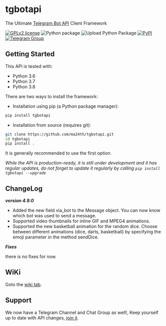 # tgbotapi

The Ultimate [Telegram Bot API](https://core.telegram.org/bots/api) Client Framework

[![GPLv2 license](https://img.shields.io/badge/LICENSE-GPLv2-red)](https://github.com/ma24th/tgbotapi/blob/master/LICENSE)
![Python package](https://github.com/MA24th/tgbotapi/workflows/Python%20package/badge.svg)
![Upload Python Package](https://github.com/MA24th/tgbotapi/workflows/Upload%20Python%20Package/badge.svg)
[![PyPI](https://img.shields.io/badge/PyPI-v4.7.0-yellow.svg)](https://pypi.org/project/tgbotapi/)
[![Telegram Group](https://img.shields.io/badge/Telegram-Group-blue.svg)](https://telegram.me/@grid9x)

## Getting Started

This API is tested with:

* Python 3.6
* Python 3.7
* Python 3.8

There are two ways to install the framework:

* Installation using pip (a Python package manager):

```bash
pip install tgbotapi
```

* Installation from source (requires git):

```bash
git clone https://github.com/ma24th/tgbotapi.git
cd tgbotapi
pip install .
```

It is generally recommended to use the first option.

*While the API is production-ready, it is still under development and it has regular updates, do not forget to update it regularly by calling `pip install tgbotapi --upgrade`*

## ChangeLog
**_version 4.9.0_**
- Added the new field via_bot to the Message object. You can now know which bot was used to send a message.
- Supported video thumbnails for inline GIF and MPEG4 animations.
- Supported the new basketball animation for the random dice. Choose between different animations (dice, darts, basketball) by specifying the emoji parameter in the method sendDice.

**_Fixes_**

there is no fixes for now.

## WiKi
Goto the [wiki tab](https://github.com/MA24th/tgbotapi/wiki).

## Support

We now have a Telegram Channel and Chat Group as well!,
Keep yourself up to date with API changes,
[join it](https://t.me/grid9x).
